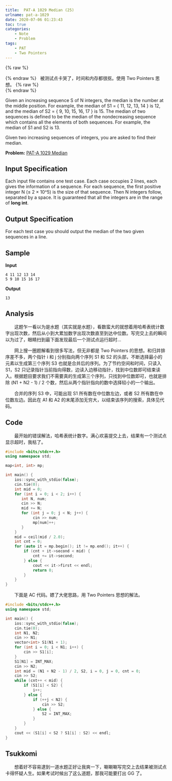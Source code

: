 ```yaml
---
title:  PAT-A 1029 Median (25)
urlname: pat-a-1029
date: 2020-07-06 01:23:43
toc: true
categories:
    - Note
    - Problem
tags:
    - PAT
    - Two Pointers
---
```


{% raw %}<article class="message is-danger"><div class="message-body">{% endraw %}
<span class="icon"><i class="fa fa-bomb mr-2"></i></span>&nbsp;&nbsp;被测试点卡哭了，时间和内存都很抠。使用 Two Pointers 思想。
{% raw %}</div></article>{% endraw %}

Given an increasing sequence S of N integers, the median is the number at the middle position. For example, the median of S1 = { 11, 12, 13, 14 } is 12, and the median of S2 = { 9, 10, 15, 16, 17 } is 15. The median of two sequences is defined to be the median of the nondecreasing sequence which contains all the elements of both sequences. For example, the median of S1 and S2 is 13.

Given two increasing sequences of integers, you are asked to find their median.

<!--more-->

**Problem:**&nbsp;[PAT-A 1029 Median](https://pintia.cn/problem-sets/994805342720868352/problems/994805466364755968 "PAT-A 1029 Median")


## Input Specification

Each input file contains one test case. Each case occupies 2 lines, each gives the information of a sequence. For each sequence, the first positive integer N (≤ 2 × 10^5) is the size of that sequence. Then N integers follow, separated by a space. It is guaranteed that all the integers are in the range of **long int**.

## Output Specification

For each test case you should output the median of the two given sequences in a line.

## Sample

**Input**
```
4 11 12 13 14
5 9 10 15 16 17
```

**Output**
```
13
```

## Analysis

&emsp;&emsp;这题乍一看以为是水题（其实就是水题），看数蛮大的就想着用哈希表统计数字出现次数，然后从小到大累加数字出现次数直至到达中位数。写完交上去的瞬间以为过了，眼睛扫到最下面发现最后一个测试点运行超时...

&emsp;&emsp;网上搜一圈题解看到很多写法，但无非都是 Two Pointers 的思想。和归并排序差不多，两个指针 i 和 j 分别指向两个序列 S1 和 S2 的头部，不断选择最小的元素以生成第三个序列 S3 也就是合并后的序列。为了节约空间和时间，只读入 S1，S2 只记录指针当前指向得数，边读入边移动指针，找到中位数即可结束读入。根据题目要求我们不需要真的生成第三个序列，只找到中位数即可，也就是排除 (N1 + N2 - 1) / 2 个数，然后从两个指针指向的数中选择较小的一个输出。

&emsp;&emsp;合并的序列 S3 中，可能出现 S1 所有数在中位数左边，或者 S2 所有数在中位数左边。因此在 A1 和 A2 的末尾添加无穷大，以结束该序列的搜索，具体见代码。

## Code

&emsp;&emsp;最开始的错误解法，哈希表统计数字。满心欢喜提交上去，结果有一个测试点显示超时，我枯了。

``` cpp
#include <bits/stdc++.h>
using namespace std;

map<int, int> mp;

int main() {
    ios::sync_with_stdio(false);
    cin.tie(0);
    int mid = 0;
    for (int i = 0; i < 2; i++) {
       int N, num;
       cin >> N;
       mid += N;
       for (int j = 0; j < N; j++) {
            cin >> num;
            mp[num]++;
       }
    }
    mid = ceil(mid / 2.0);
    int cnt = 0;
    for (auto it = mp.begin(); it != mp.end(); it++) {
        if (cnt + it->second < mid) {
            cnt += it->second;
        } else {
            cout << it->first << endl;
            return 0;
        }
    }
}
```

&emsp;&emsp;下面是 AC 代码。嫖了大佬思路，用 Two Pointers 思想的解法。

``` cpp
#include <bits/stdc++.h>
using namespace std;

int main() {
    ios::sync_with_stdio(false);
    cin.tie(0);
    int N1, N2;
    cin >> N1;
    vector<int> S1(N1 + 1);
    for (int i = 0; i < N1; i++) {
        cin >> S1[i];
    }
    S1[N1] = INT_MAX;
    cin >> N2;
    int mid = (N1 + N2 - 1) / 2, S2, i = 0, j = 0, cnt = 0;
    cin >> S2;
    while (cnt++ < mid) {
        if (S1[i] < S2) {
            i++;
        } else {
            if (++j < N2) {
                cin >> S2;
            } else {
                S2 = INT_MAX;
            }
        }
    }
    cout << (S1[i] < S2 ? S1[i] : S2) << endl;
}
```


## Tsukkomi

&emsp;&emsp;想着好不容易逮到一道水题正好让我爽一下，唰唰唰写完交上去结果被测试点卡得怀疑人生。如果考试时候出了这么道题，那我可能要打出 GG 了。
